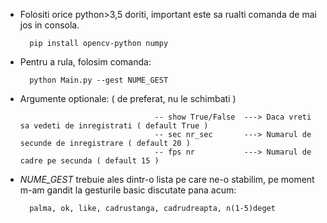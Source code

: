 - Folositi orice python>3,5 doriti, important este sa rualti comanda de mai jos in consola.

		pip install opencv-python numpy 
		
- Pentru a rula, folosim comanda:  

		python Main.py --gest NUME_GEST

- Argumente optionale: ( de preferat, nu le schimbati )

                                    -- show True/False  ---> Daca vreti sa vedeti de inregistrati ( default True )
                                    -- sec nr_sec       ---> Numarul de secunde de inregistrare ( default 20 )
                                    -- fps nr           ---> Numarul de cadre pe secunda ( default 15 )
									
- *NUME_GEST* trebuie ales dintr-o lista pe care ne-o stabilim, pe moment m-am gandit la gesturile basic discutate pana acum:

		palma, ok, like, cadrustanga, cadrudreapta, n(1-5)deget
